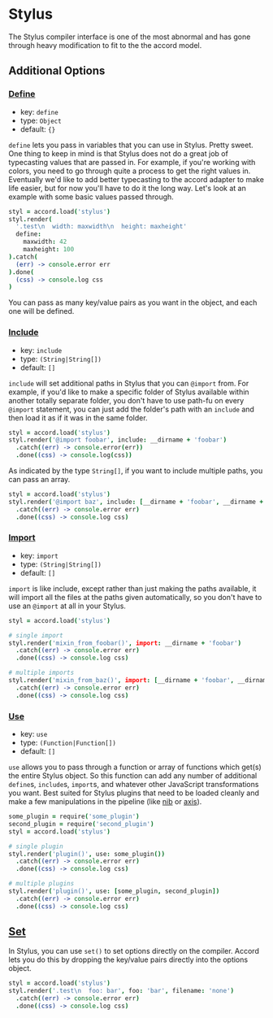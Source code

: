 # Stylus
The Stylus compiler interface is one of the most abnormal and has gone through heavy modification to fit to the the accord model.

## Additional Options

### [Define](http://learnboost.github.io/stylus/docs/js.html#definename-node)
 - key: `define`
 - type: `Object`
 - default: `{}`

`define` lets you pass in variables that you can use in Stylus. Pretty sweet. One thing to keep in mind is that Stylus does not do a great job of typecasting values that are passed in. For example, if you're working with colors, you need to go through quite a process to get the right values in. Eventually we'd like to add better typecasting to the accord adapter to make life easier, but for now you'll have to do it the long way. Let's look at an example with some basic values passed through.

```coffee
styl = accord.load('stylus')
styl.render(
  '.test\n  width: maxwidth\n  height: maxheight'
  define:
    maxwidth: 42
    maxheight: 100
).catch(
  (err) -> console.error err
).done(
  (css) -> console.log css
)
```

You can pass as many key/value pairs as you want in the object, and each one will be defined.

### [Include](http://learnboost.github.io/stylus/docs/js.html#includepath)
 - key: `include`
 - type: `(String|String[])`
 - default: `[]`

`include` will set additional paths in Stylus that you can `@import` from. For example, if you'd like to make a specific folder of Stylus available within another totally separate folder, you don't have to use path-fu on every `@import` statement, you can just add the folder's path with an `include` and then load it as if it was in the same folder.

```coffee
styl = accord.load('stylus')
styl.render('@import foobar', include: __dirname + 'foobar')
  .catch((err) -> console.error(err))
  .done((css) -> console.log(css))
```

As indicated by the type `String[]`, if you want to include multiple paths, you can pass an array.

```coffee
styl = accord.load('stylus')
styl.render('@import baz', include: [__dirname + 'foobar', __dirname + baz])
  .catch((err) -> console.error err)
  .done((css) -> console.log css)
```

### [Import](http://learnboost.github.io/stylus/docs/js.html#importpath)
 - key: `import`
 - type: `(String|String[])`
 - default: `[]`

`import` is like include, except rather than just making the paths available, it will import all the files at the paths given automatically, so you don't have to use an `@import` at all in your Stylus.

```coffee
styl = accord.load('stylus')

# single import
styl.render('mixin_from_foobar()', import: __dirname + 'foobar')
  .catch((err) -> console.error err)
  .done((css) -> console.log css)

# multiple imports
styl.render('mixin_from_baz()', import: [__dirname + 'foobar', __dirname + baz])
  .catch((err) -> console.error err)
  .done((css) -> console.log css)
```

### [Use](http://learnboost.github.io/stylus/docs/js.html#usefn)
 - key: `use`
 - type: `(Function|Function[])`
 - default: `[]`

`use` allows you to pass through a function or array of functions which get(s) the entire Stylus object. So this function can add any number of additional `define`s, `include`s, `import`s, and whatever other JavaScript transformations you want. Best suited for Stylus plugins that need to be loaded cleanly and make a few manipulations in the pipeline (like [nib](https://github.com/visionmedia/nib) or [axis](https://github.com/jenius/axis)).

```coffee
some_plugin = require('some_plugin')
second_plugin = require('second_plugin')
styl = accord.load('stylus')

# single plugin
styl.render('plugin()', use: some_plugin())
  .catch((err) -> console.error err)
  .done((css) -> console.log css)

# multiple plugins
styl.render('plugin()', use: [some_plugin, second_plugin])
  .catch((err) -> console.error err)
  .done((css) -> console.log css)
```

## [Set](http://learnboost.github.io/stylus/docs/js.html#setsetting-value)
In Stylus, you can use `set()` to set options directly on the compiler. Accord lets you do this by dropping the key/value pairs directly into the options object.

```coffee
styl = accord.load('stylus')
styl.render('.test\n  foo: bar', foo: 'bar', filename: 'none')
  .catch((err) -> console.error err)
  .done((css) -> console.log css)
```
